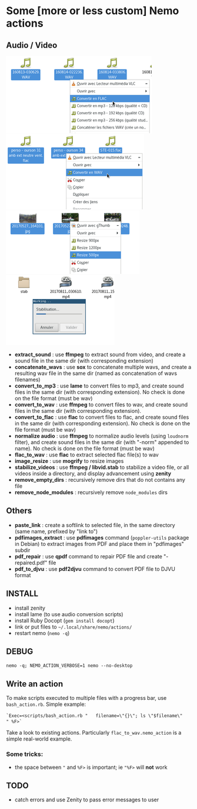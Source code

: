 # Some [more or less custom] Nemo actions

## Audio / Video

![](screenshots/sound_conversion.png) ![](screenshots/flac_to_wav.png) ![](screenshots/image_resize.png) ![](screenshots/stabilize_videos.png)

  * **extract_sound** : use **ffmpeg** to extract sound from video, and create a sound file in the same dir (with corresponding extension)
  * **concatenate_wavs** : use **sox** to concatenate multiple wavs, and create a resulting wav file in the same dir (named as concatenation of wavs filenames)
  * **convert_to_mp3** : use **lame** to convert files to mp3, and create sound files in the same dir (with corresponding extension). No check is done on the file format (must be wav)
  * **convert_to_wav** : use **ffmpeg** to convert files to wav, and create sound files in the same dir (with corresponding extension).
  * **convert_to_flac** : use **flac** to convert files to flac, and create sound files in the same dir (with corresponding extension). No check is done on the file format (must be wav)
  * **normalize audio** : use **ffmpeg** to normalize audio levels (using `loudnorm` filter), and create sound files in the same dir (with "-norm" appended to name). No check is done on the file format (must be wav)
  * **flac_to_wav** : use **flac** to extract selected flac file(s) to wav
  * **image_resize** : use **mogrify** to resize images
  * **stabilize_videos** : use **ffmpeg / libvid.stab** to stabilize a video file, or all videos inside a directory, and display advancement using **zenity**
  * **remove_empty_dirs** : recursively remove dirs that do not contains any file
  * **remove_node_modules** : recursively remove `node_modules` dirs

## Others

  * **paste_link** : create a softlink to selected file, in the same directory (same name, prefixed by "link to")
  * **pdfimages_extract** : use **pdfimages** command (`poppler-utils` package in Debian) to extract images from PDF and place them in "pdfimages" subdir
  * **pdf_repair** : use **qpdf** command to repair PDF file and create "-repaired.pdf" file
  * **pdf_to_djvu** : use **pdf2djvu** command to convert PDF file to DJVU format

## INSTALL

  - install zenity
  - install lame (to use audio conversion scripts)
  - install Ruby Docopt (`gem install docopt`)
  - link or put files to `~/.local/share/nemo/actions/`
  - restart nemo (`nemo -q`)

## DEBUG

```
nemo -q; NEMO_ACTION_VERBOSE=1 nemo --no-desktop
```

## Write an action

To make scripts executed to multiple files with a progress bar, use `bash_action.rb`. Simple example:

    `Exec=<scripts/bash_action.rb "   filename=\"{}\"; ls \"$filename\"   " %F>`

Take a look to existing actions. Particularly `flac_to_wav.nemo_action` is a simple real-world example.

### Some tricks:
- the space between `"` and `%F>` is important; ie `"%F>` will **not** work

## TODO

  * catch errors and use Zenity to pass error messages to user
